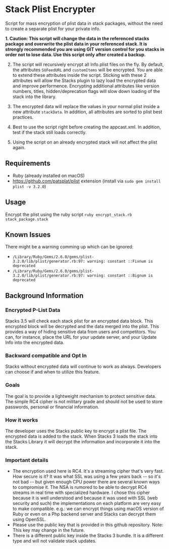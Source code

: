 # Stack Plist Encrypter

Script for mass encryption of plist data in stack packages, without the need to create a separate plist for your private info.

**1. Caution: This script will change the data in the referenced stacks package and overwrite the plist data in your referenced stack. It is strongly recommended you are using GIT version control for you stacks in order not to lose data. Use this script only after created a backup.**

2. The script will recursively encrypt all Info.plist files on the fly. By default, the attributes `SUFeedURL` and `customItems` will be encrypted. You are able to extend these attributes inside the script. Sticking with these 2 attributes will allow the Stacks plugin to lazy load the encrypted data and improve performence. Encrypting additional attributes like version numbers, titles, hidden/deprecation flags will slow down loading of the stack into the library.

3. The encrypted data will replace the values in your normal plist inside a new attribute `stackData`. In addition, all attributes are sorted to plist best practices.

4. Best to use the script right before creating the appcast.xml. In addition, test if the stack still loads correctly.

5. Using the script on an already encrypted stack will not affect the plist again.

## Requirements

- Ruby (already installed on macOS)
- https://github.com/patsplat/plist extension (install via `sudo gem install plist -v 3.2.0`)

## Usage

Encrypt the plist using the ruby script `ruby encrypt_stack.rb stack_package.stack`

## Known Issues

There might be a warning comming up which can be ignored:

- `/Library/Ruby/Gems/2.6.0/gems/plist-3.2.0/lib/plist/generator.rb:97: warning: constant ::Fixnum is deprecated`
- `/Library/Ruby/Gems/2.6.0/gems/plist-3.2.0/lib/plist/generator.rb:97: warning: constant ::Bignum is deprecated`

## Background Information

### Encrypted P-List Data

Stacks 3.5 will check each stack plist for an encrypted data block.  This encrypted block will be decrypted and the data merged into the plist. This provides a way of hiding sensitive data from users and competitors.  You can, for instance, place the URL for your update server, and your Update Info into the encrypted data.

### Backward compatible and Opt In

Stacks without encrypted data will continue to work as always. Developers can choose if and when to utilize this feature.

### Goals

The goal is to provide a lightweight mechanism to protect sensitive data. The simple RC4 cipher is not military grade and should not be used to store passwords, personal or financial information.

### How it works

The developer uses the Stacks public key to encrypt a plist file. The encrypted data is added to the stack. When Stacks 3 loads the stack into the Stacks Library it will decrypt the information and incorporate it into the stack.

### Important details

 - The encryption used here is RC4. It's a streaming cipher that's very fast. How secure is it? It was what SSL was using a few years back -- so it's not bad -- but given enough CPU power there are several known ways to compromise it. The NSA is rumored to
 be able to decrypt RC4 streams in real time with specialized hardware. I chose this cipher because it is well understood and because it was used with SSL (web security and such) the implementations on each platform are very easy to make compatible. e.g.: we can encrypt things using macOS version of Ruby or even on a Php backend server and Stacks can decrypt them using OpenSSL.
 - Please use the public key that is provided in this github repository. Note: This key may change in the future.
 - There is a different public key inside the Stacks 3 bundle. It is a different type and will not validate stack updates.